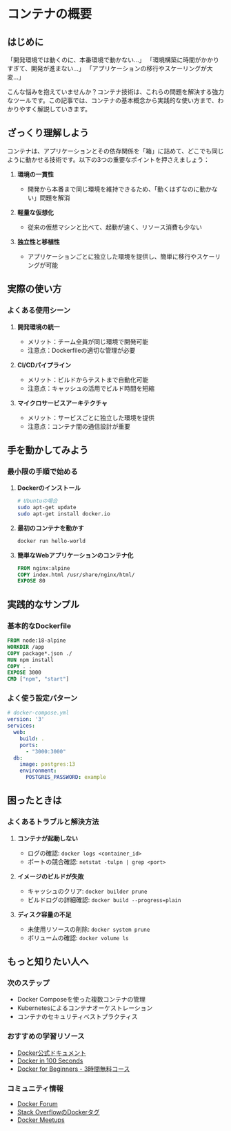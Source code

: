 # コンテナの概要

## はじめに

「開発環境では動くのに、本番環境で動かない...」
「環境構築に時間がかかりすぎて、開発が進まない...」
「アプリケーションの移行やスケーリングが大変...」

こんな悩みを抱えていませんか？コンテナ技術は、これらの問題を解決する強力なツールです。この記事では、コンテナの基本概念から実践的な使い方まで、わかりやすく解説していきます。

## ざっくり理解しよう

コンテナは、アプリケーションとその依存関係を「箱」に詰めて、どこでも同じように動かせる技術です。以下の3つの重要なポイントを押さえましょう：

1. **環境の一貫性**
   - 開発から本番まで同じ環境を維持できるため、「動くはずなのに動かない」問題を解消

2. **軽量な仮想化**
   - 従来の仮想マシンと比べて、起動が速く、リソース消費も少ない

3. **独立性と移植性**
   - アプリケーションごとに独立した環境を提供し、簡単に移行やスケーリングが可能

## 実際の使い方

### よくある使用シーン

1. **開発環境の統一**
   - メリット：チーム全員が同じ環境で開発可能
   - 注意点：Dockerfileの適切な管理が必要

2. **CI/CDパイプライン**
   - メリット：ビルドからテストまで自動化可能
   - 注意点：キャッシュの活用でビルド時間を短縮

3. **マイクロサービスアーキテクチャ**
   - メリット：サービスごとに独立した環境を提供
   - 注意点：コンテナ間の通信設計が重要

## 手を動かしてみよう

### 最小限の手順で始める

1. **Dockerのインストール**
   ```bash
   # Ubuntuの場合
   sudo apt-get update
   sudo apt-get install docker.io
   ```

2. **最初のコンテナを動かす**
   ```bash
   docker run hello-world
   ```

3. **簡単なWebアプリケーションのコンテナ化**
   ```dockerfile
   FROM nginx:alpine
   COPY index.html /usr/share/nginx/html/
   EXPOSE 80
   ```

## 実践的なサンプル

### 基本的なDockerfile
```dockerfile
FROM node:18-alpine
WORKDIR /app
COPY package*.json ./
RUN npm install
COPY . .
EXPOSE 3000
CMD ["npm", "start"]
```

### よく使う設定パターン
```yaml
# docker-compose.yml
version: '3'
services:
  web:
    build: .
    ports:
      - "3000:3000"
  db:
    image: postgres:13
    environment:
      POSTGRES_PASSWORD: example
```

## 困ったときは

### よくあるトラブルと解決方法

1. **コンテナが起動しない**
   - ログの確認: `docker logs <container_id>`
   - ポートの競合確認: `netstat -tulpn | grep <port>`

2. **イメージのビルドが失敗**
   - キャッシュのクリア: `docker builder prune`
   - ビルドログの詳細確認: `docker build --progress=plain`

3. **ディスク容量の不足**
   - 未使用リソースの削除: `docker system prune`
   - ボリュームの確認: `docker volume ls`

## もっと知りたい人へ

### 次のステップ
- Docker Composeを使った複数コンテナの管理
- Kubernetesによるコンテナオーケストレーション
- コンテナのセキュリティベストプラクティス

### おすすめの学習リソース
- [Docker公式ドキュメント](https://docs.docker.com/)
- [Docker in 100 Seconds](https://www.youtube.com/watch?v=Gjnup-PuquQ)
- [Docker for Beginners - 3時間無料コース](https://www.youtube.com/watch?v=fqMOX6JJhGo)

### コミュニティ情報
- [Docker Forum](https://forums.docker.com/)
- [Stack OverflowのDockerタグ](https://stackoverflow.com/questions/tagged/docker)
- [Docker Meetups](https://events.docker.com/)
